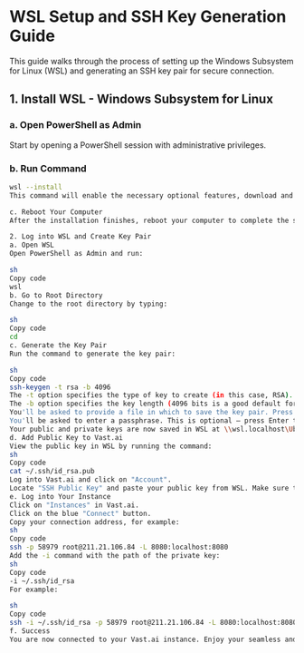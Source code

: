 # WSL Setup and SSH Key Generation Guide

This guide walks through the process of setting up the Windows Subsystem for Linux (WSL) and generating an SSH key pair for secure connection.

## 1. Install WSL - Windows Subsystem for Linux

### a. Open PowerShell as Admin

Start by opening a PowerShell session with administrative privileges.

### b. Run Command

```sh
wsl --install
This command will enable the necessary optional features, download and install the latest Linux kernel, set WSL 2 as the default, and install a Ubuntu distribution. If you prefer a different distribution or want to install it manually, you can skip this command and follow the next steps.

c. Reboot Your Computer
After the installation finishes, reboot your computer to complete the setup.

2. Log into WSL and Create Key Pair
a. Open WSL
Open PowerShell as Admin and run:

sh
Copy code
wsl
b. Go to Root Directory
Change to the root directory by typing:

sh
Copy code
cd
c. Generate the Key Pair
Run the command to generate the key pair:

sh
Copy code
ssh-keygen -t rsa -b 4096
The -t option specifies the type of key to create (in this case, RSA).
The -b option specifies the key length (4096 bits is a good default for RSA).
You'll be asked to provide a file in which to save the key pair. Press Enter to accept the default location.
You'll be asked to enter a passphrase. This is optional — press Enter twice to skip.
Your public and private keys are now saved in WSL at \\wsl.localhost\Ubuntu\root\.ssh.
d. Add Public Key to Vast.ai
View the public key in WSL by running the command:
sh
Copy code
cat ~/.ssh/id_rsa.pub
Log into Vast.ai and click on "Account".
Locate "SSH Public Key" and paste your public key from WSL. Make sure to include the full string, including the machine name at the end.
e. Log into Your Instance
Click on "Instances" in Vast.ai.
Click on the blue "Connect" button.
Copy your connection address, for example:
sh
Copy code
ssh -p 58979 root@211.21.106.84 -L 8080:localhost:8080
Add the -i command with the path of the private key:
sh
Copy code
-i ~/.ssh/id_rsa
For example:

sh
Copy code
ssh -i ~/.ssh/id_rsa -p 58979 root@211.21.106.84 -L 8080:localhost:8080
f. Success
You are now connected to your Vast.ai instance. Enjoy your seamless and secure connection! :) """
